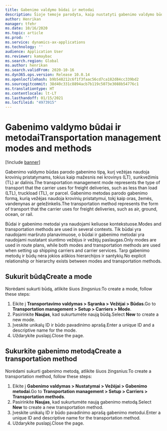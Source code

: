 ```yaml
---
title: Gabenimo valdymo būdai ir metodai
description: Šioje temoje parodyta, kaip nustatyti gabenimo valdymo būdus ir metodus.
author: Henrikan
manager: tfehr
ms.date: 10/16/2020
ms.topic: article
ms.prod: ''
ms.service: dynamics-ax-applications
ms.technology: ''
audience: Application User
ms.reviewer: kamaybac
ms.search.region: Global
ms.author: henrikan
ms.search.validFrom: 2020-10-16
ms.dyn365.ops.version: Release 10.0.14
ms.openlocfilehash: b9b548212c6f1f3faac56cd7ca182d84cc339bd2
ms.sourcegitcommit: 38d40c331c8894acb7b119c5073e3088b54776c1
ms.translationtype: HT
ms.contentlocale: lt-LT
ms.lasthandoff: 01/15/2021
ms.locfileid: "4973915"
---
```

# <a name="transportation-management-modes-and-methods"></a><span data-ttu-id="a50a1-103">Gabenimo valdymo būdai ir metodai</span><span class="sxs-lookup"><span data-stu-id="a50a1-103">Transportation management modes and methods</span></span>

[!include [banner](../includes/banner.md)]

<span data-ttu-id="a50a1-104">Gabenimo valdymo būdas parodo gabenimo tipą, kurį vežėjas naudoja krovinių pristatymams, tokius kaip mažesnis nei krovinys (LT), sunkvežimis (TL) ar dalinis.</span><span class="sxs-lookup"><span data-stu-id="a50a1-104">The transportation management  mode represents the type of transport that the carrier uses for freight deliveries, such as less than load (LTL), truckload (TL), or parcel.</span></span> <span data-ttu-id="a50a1-105">Gabenimo metodas parodo gabenimo formą, kurią vežėjas naudoja krovinių pristatymui, tokį kaip oras, žemės, vandenynas ar geležinkelis.</span><span class="sxs-lookup"><span data-stu-id="a50a1-105">The transportation method represents the form of transport that the carrier uses for freight deliveries, such as air, ground, ocean, or rail.</span></span>

<span data-ttu-id="a50a1-106">Būdai ir gabenimo metodai yra naudojami keliuose kontekstuose.</span><span class="sxs-lookup"><span data-stu-id="a50a1-106">Modes and transportation methods are used in several contexts.</span></span> <span data-ttu-id="a50a1-107">Tik būdai yra naudojami maršruto planavimuose, o būdai ir gabenimo metodai yra naudojami nustatant siuntimo vežėjus ir vežėjų paslaugas.</span><span class="sxs-lookup"><span data-stu-id="a50a1-107">Only modes are used in route plans, while both modes and transportation methods are used when setting up shipping carriers and carrier services.</span></span> <span data-ttu-id="a50a1-108">Tarp gabenimo metodų ir būdų nėra jokios aiškios hierarchijos ir santykių.</span><span class="sxs-lookup"><span data-stu-id="a50a1-108">No explicit relationship or hierarchy exists between modes and transportation methods.</span></span>

## <a name="create-a-mode"></a><span data-ttu-id="a50a1-109">Sukurit būdą</span><span class="sxs-lookup"><span data-stu-id="a50a1-109">Create a mode</span></span>

<span data-ttu-id="a50a1-110">Norėdami sukurti būdą, atlikite šiuos žingsnius:</span><span class="sxs-lookup"><span data-stu-id="a50a1-110">To create a mode, follow these steps:</span></span>

1. <span data-ttu-id="a50a1-111">Eikite į **Transportavimo valdymas \> Sąranka \> Vežėjai \> Būdas**.</span><span class="sxs-lookup"><span data-stu-id="a50a1-111">Go to **Transportation management \> Setup \> Carriers \> Mode**.</span></span>
1. <span data-ttu-id="a50a1-112">Pasirinkite **Naujas**, kad sukurtumėte naują būdą.</span><span class="sxs-lookup"><span data-stu-id="a50a1-112">Select **New** to create a new mode.</span></span>
1. <span data-ttu-id="a50a1-113">Įveskite unikalų ID ir būdo pavadinimo aprašą.</span><span class="sxs-lookup"><span data-stu-id="a50a1-113">Enter a unique ID and a descriptive name for the mode.</span></span>
1. <span data-ttu-id="a50a1-114">Uždarykite puslapį.</span><span class="sxs-lookup"><span data-stu-id="a50a1-114">Close the page.</span></span>

## <a name="create-a-transportation-method"></a><span data-ttu-id="a50a1-115">Sukurkite gabenimo metodą</span><span class="sxs-lookup"><span data-stu-id="a50a1-115">Create a transportation method</span></span>

<span data-ttu-id="a50a1-116">Norėdami sukurti gabenimo metodą, atlikite šiuos žingsnius:</span><span class="sxs-lookup"><span data-stu-id="a50a1-116">To create a transportation method, follow these steps:</span></span>

1. <span data-ttu-id="a50a1-117">Eikite į **Gabenimo valdymas \> Nustatymai \> Vežėjai \> Gabenimo metodai**.</span><span class="sxs-lookup"><span data-stu-id="a50a1-117">Go to **Transportation management \> Setup \> Carriers \> Transportation methods**.</span></span>
1. <span data-ttu-id="a50a1-118">Pasirinkite **Naujas**, kad sukurtumėte naują gabenimo metodą.</span><span class="sxs-lookup"><span data-stu-id="a50a1-118">Select **New** to create a new transportation method.</span></span>
1. <span data-ttu-id="a50a1-119">Įveskite unikalų ID ir būdo pavadinimo aprašą gabenimo metodui.</span><span class="sxs-lookup"><span data-stu-id="a50a1-119">Enter a unique ID and descriptive name for the transportation method.</span></span>
1. <span data-ttu-id="a50a1-120">Uždarykite puslapį.</span><span class="sxs-lookup"><span data-stu-id="a50a1-120">Close the page.</span></span>
